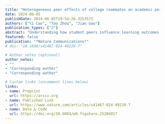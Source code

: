 ```yaml
---
title: "Heterogeneous peer effects of college roommates on academic performance"
date: 2024-06-05
publishDate: 2024-06-05T19:54:26.325357Z
authors: ["Yi Cao", "Tao Zhou", "Jian Gao"]
publication_types: ["2"]
abstract: "Understanding how student peers influence learning outcomes is crucial for effective education management in complex social systems. The complexities of peer selection and evolving peer relationships, however, pose challenges for identifying peer effects using static observational data. Here we use both null-model and regression approaches to examine peer effects using longitudinal data from 5,272 undergraduates, where roommate assignments are plausibly random upon enrollment and roommate relationships persist until graduation. Specifically, we construct a roommate null model by randomly shuffling students among dorm rooms and introduce an assimilation metric to quantify similarities in roommate academic performance. We find significantly larger assimilation in actual data than in the roommate null model, suggesting roommate peer effects, whereby roommates have more similar performance than expected by chance alone. Moreover, assimilation exhibits an overall increasing trend over time, suggesting that peer effects become stronger the longer roommates live together. Our regression analysis further reveals the moderating role of peer heterogeneity. In particular, when roommates perform similarly, the positive relationship between a student's future performance and their roommates' average prior performance is more pronounced, and their ordinal rank in the dorm room has an independent effect. Our findings contribute to understanding the role of college roommates in influencing student academic performance."
featured: false
publication: "*Nature Communications*"
# doi: "10.1038/s41467-024-49228-7"

# Author notes (optional)
author_notes:
- ""
- "Corresponding author"
- "Corresponding author"

# Custom links (uncomment lines below)
links:
- name: Preprint
  url: https://arxiv.org
- name: Published Link
  url: https://www.nature.com/articles/s41467-024-49228-7
- name: Data & Code
  url: https://doi.org/10.6084/m9.figshare.25286017
---
```


